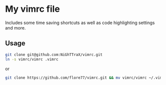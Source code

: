 My vimrc file
=============

Includes some time saving shortcuts as well as code highlighting settings and more.

Usage
-----

```bash
git clone git@github.com:NiGhTTraX/vimrc.git
ln -s vimrc/vimrc .vimrc
```
or

```bash
git clone https://github.com/flore77/vimrc.git && mv vimrc/vimrc ~/.vimrc && rm -rf vimrc
```
